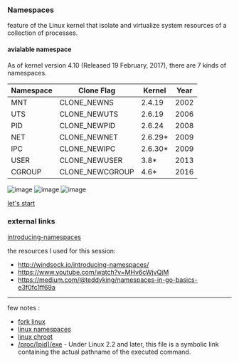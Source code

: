 ### Namespaces
feature of the Linux kernel that isolate and virtualize system resources of a collection of processes.


#### avialable namespace 
As of kernel version 4.10 (Released 19 February, 2017), there are 7 kinds of namespaces.

Namespace | Clone Flag | Kernel | Year
----------|------------|--------|-----
MNT | CLONE_NEWNS | 2.4.19 | 2002
UTS | CLONE_NEWUTS | 2.6.19 | 2006
PID | CLONE_NEWPID | 2.6.24 | 2008
NET | CLONE_NEWNET | 2.6.29* | 2009
IPC | CLONE_NEWIPC | 2.6.30* | 2009
USER | CLONE_NEWUSER | 3.8* | 2013
CGROUP | CLONE_NEWCGROUP | 4.6* | 2016


![image](https://uploads.toptal.io/blog/image/674/toptal-blog-image-1416487554032.png)
![image](https://uploads.toptal.io/blog/image/675/toptal-blog-image-1416487605202.png)
![image](https://uploads.toptal.io/blog/image/677/toptal-blog-image-1416545619045.png)

[let's start](00-setup/README.md)

### external links

[introducing-namespaces](http://windsock.io/introducing-namespaces/)



the resources I used for this session: 
* http://windsock.io/introducing-namespaces/
* https://www.youtube.com/watch?v=MHv6cWjvQjM
* https://medium.com/@teddyking/namespaces-in-go-basics-e3f0fc1ff69a

---
 few notes : 
 * [fork linux](https://www.systutorials.com/docs/linux/man/2-fork/)
 * [linux namespaces](http://man7.org/linux/man-pages/man7/namespaces.7.html)
 * [linux chroot](http://man7.org/linux/man-pages/man2/chroot.2.html)
 * [/proc/[pid]/exe](http://man7.org/linux/man-pages/man5/proc.5.html) - Under Linux 2.2 and later, this file is a symbolic link containing the actual pathname of the executed command.  
